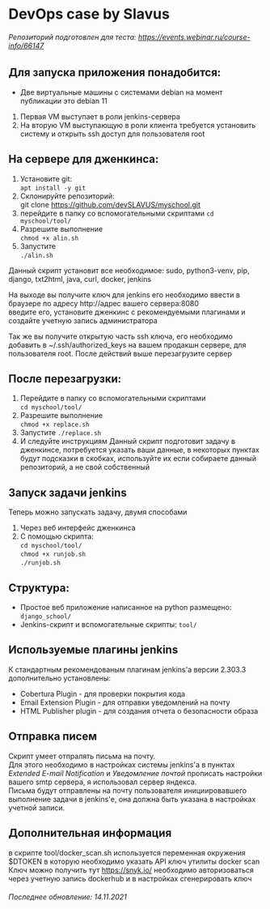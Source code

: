# DevOps case by Slavus
###### Репозиторий подготовлен для теста: https://events.webinar.ru/course-info/66147
## Для запуска приложения понадобится:  
* Две виртуальные машины с системами debian на момент публикации это debian 11
1. Первая VM выступает в роли jenkins-сервера
1. На вторую VM выступающую в роли клиента требуется установить систему и открыть ssh доступ для пользователя root
## На сервере для дженкинса:
1. Установите git:  
`apt install -y git`  
2. Склонируйте репозиторий:  
git clone https://github.com/devSLAVUS/myschool.git
3. перейдите в папку со вспомогательными  скриптами 
`cd myschool/tool/`  
4. Разрешите выполнение  
`chmod +x alin.sh`  
5. Запустите    
`./alin.sh` 

Данный скрипт установит все необходимое: sudo, 
python3-venv, pip, django, txt2html, java, curl, docker, jenkins

На выходе вы получите ключ для jenkins
его необходимо ввести в браузере по адресу http://адрес вашего сервера:8080  
введите его, установите дженкинс с рекомендуемыми плагинами и создайте учетную запись администратора

Так же вы получите открытую часть ssh ключа, его необходимо добавить в  ~/.ssh/authorized_keys
на вашем продакшн сервере, для пользователя root.
После действий выше перезагрузите сервер
## После перезагрузки:  
1. Перейдите в папку со вспомогательными  скриптами  
`cd myschool/tool/`
2. Разрешите выполнение  
`chmod +x replace.sh`
3. Запустите
`./replace.sh`
4. И следуйте инструкциям
Данный скрипт подготовит задачу в дженкинсе, потребуется указать ваши данные, в некоторых пунктах будут подсказки в скобках, используйте их если собираете данный репозиторий, а не свой собственный
## Запуск задачи jenkins
Теперь можно запускать задачу, двумя способами
1. Через веб интерфейс дженкинса
2. С помощью скрипта:  
`cd myschool/tool/`  
`chmod +x runjob.sh`  
`./runjob.sh`  
## Структура:  
* Простое веб приложение написанное на python размещено: `django_school/`
* Jenkins-скрипт и вспомогательные скрипты: `tool/`  
## Используемые плагины jenkins  
К стандартным рекомендованым плагинам jenkins'a версии 2.303.3 дополнительно установлены:  
* Cobertura Plugin - для проверки покрытия кода
* Email Extension Plugin - для отправки уведомлений на почту
* HTML Publisher plugin - для создания отчета о безопасности образа
## Отправка писем  
Скрипт умеет отпралять письма на почту.    
Для этого необходимо в настройках системы jenkins'a в пунктах *Extended E-mail Notification* и *Уведомление почтой*
прописать настройки вашего smtp сервера, я использовал сервер яндекса.  
Письма будут отправлены на почту пользователя инициировавшего выполнение задачи в jenkins'е, она должна быть указана в настройках учетной записи.

## Дополнительная информация
в скрипте tool/docker_scan.sh используется переменная окружения $DTOKEN в которую необходимо указать API ключ утилиты docker scan  
Ключ можно получить тут https://snyk.io/ необходимо авторизоваться через учетную запись dockerhub и в настройках сгенерировать ключ

###### Последнее обновление: 14.11.2021
